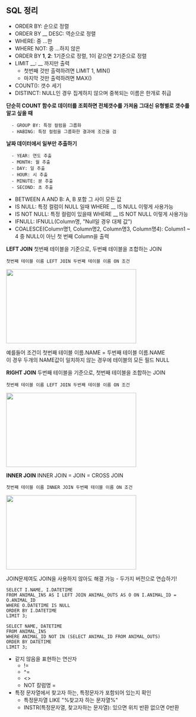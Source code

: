 ## SQL 정리
- ORDER BY: 순으로 정렬
- ORDER BY __ DESC: 역순으로 정렬 
- WHERE: 중 ...한
- WHERE NOT: 중 ...하지 않은
- ORDER BY __1__, __2__: 1기준으로 정렬, 1이 같으면 2기준으로 정렬
- LIMIT __: __ 까지만 출력
  - 첫번째 것만 출력하려면 LIMIT 1, MIN()
  - 마지막 것만 출력하려면 MAX()
- COUNT(): 갯수 세기
- DISTINCT: NULL인 경우 집계하지 않으며 중복되는 이름은 한개로 취급

<b>단순히 COUNT 함수로 데이터를 조회하면 전체갯수를 가져옴 그대신 유형별로 갯수를 알고 싶을 때</b>
```
  - GROUP BY: 특정 컬럼을 그룹화
  - HABING: 특정 컬럼을 그룹화한 결과에 조건을 검 
```  
<b>날짜 데이터에서 일부만 추출하기</b>
```
  - YEAR: 연도 추출
  - MONTH: 월 추출
  - DAY: 일 추출
  - HOUR: 시 추출
  - MINUTE: 분 추출
  - SECOND: 초 추출
```
- BETWEEN A AND B: A, B 포함 그 사이 모든 값
- IS NULL: 특정 컬럼이 NULL 일때 WHERE __ IS NULL 이렇게 사용가능
- IS NOT NULL: 특정 컬럼이 있을때 WHERE __ IS NOT NULL 이렇게 사용가능
- IFNULL: IFNULL(Column명, "Null일 경우 대체 값")
- COALESCE(Column명1, Column명2, Column명3, Column명4): Column1 ~ 4 중 NULL이 아닌 첫 번째 Column을 출력

<b>LEFT JOIN</b>
첫번째 테이블을 기준으로, 두번째 테이블을 조합하는 JOIN
```
첫번째 테이블 이름 LEFT JOIN 두번째 테이블 이름 ON 조건
```
<img src="https://user-images.githubusercontent.com/60960130/151730186-b215aa6b-c830-4335-bb07-9381ca62354a.png" width="350" height="200"/>

예를들어 조건이 첫번째 테이블 이름.NAME = 두번째 테이블 이름.NAME <br />
이 경우 두개의 NAME값이 일치하지 않는 경우에 테이블의 모든 필드 NULL

<b>RIGHT JOIN</b>
두번째 테이블을 기준으로, 첫번째 테이블을 조합하는 JOIN
```
첫번째 테이블 이름 LEFT JOIN 두번째 테이블 이름 ON 조건
```
<img src="https://user-images.githubusercontent.com/60960130/151759606-72c1582d-e56b-4646-9e87-4820233c25f9.png" width="350" height="200"/>

<b>INNER JOIN</b>
INNER JOIN = JOIN = CROSS JOIN
```
첫번째 테이블 이름 INNER JOIN 두번째 테이블 이름 ON 조건
```
<img src="https://user-images.githubusercontent.com/60960130/151760791-ab0b3dd5-851a-45eb-8322-ea7dc623cdf5.png" width="350" height="200"/>

JOIN문제여도 JOIN을 사용하지 않아도 해결 가능 - 두가지 버전으로 연습하기!
```
SELECT I.NAME, I.DATETIME
FROM ANIMAL_INS AS I LEFT JOIN ANIMAL_OUTS AS O ON I.ANIMAL_ID = O.ANIMAL_ID
WHERE O.DATETIME IS NULL
ORDER BY I.DATETIME
LIMIT 3;

SELECT NAME, DATETIME
FROM ANIMAL_INS
WHERE ANIMAL_ID NOT IN (SELECT ANIMAL_ID FROM ANIMAL_OUTS)
ORDER BY DATETIME
LIMIT 3;

```
- 같지 않음을 표현하는 연산자
  - !=
  - ^=
  - <>
  - NOT 칼럼명 = 
- 특정 문자열에서 찾고자 하는, 특정문자가 포함되어 있는지 확인 
  - 특정문자열 LIKE "%찾고자 하는 문자열%" 
  - INSTR(특정문자열, 찾고자하는 문자열): 있으면 위치 반환 없으면 0반환

